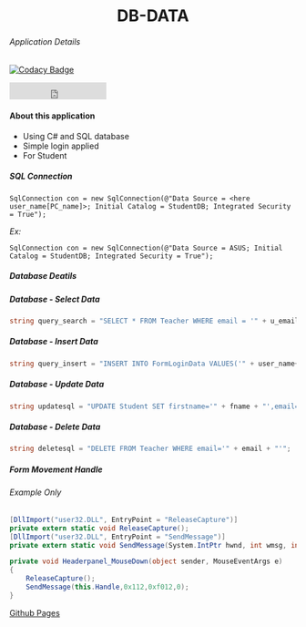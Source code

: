 <h1 align="center"> DB-DATA </h1>

###### Application Details

[![Codacy Badge](https://api.codacy.com/project/badge/Grade/b65ef4dd749d46ee96f7211b60a9a819)](https://app.codacy.com/gh/Nano-Labs-Developers/DB-DATA?utm_source=github.com&utm_medium=referral&utm_content=Nano-Labs-Developers/DB-DATA&utm_campaign=Badge_Grade_Dashboard)
<iframe src="https://ghbtns.com/github-btn.html?user=twbs&repo=bootstrap&type=star&count=true&size=large" frameborder="0" scrolling="0" width="170" height="30" title="Star twbs/bootstrap on GitHub"></iframe>

#### About this application
- Using C# and SQL database
- Simple login applied
- For Student


##### [](sql-connection) SQL Connection
```
SqlConnection con = new SqlConnection(@"Data Source = <here user_name[PC_name]>; Initial Catalog = StudentDB; Integrated Security = True");
```
*Ex:*
```
SqlConnection con = new SqlConnection(@"Data Source = ASUS; Initial Catalog = StudentDB; Integrated Security = True");
```

##### [](database) Database Deatils

##### [](database-select) Database - Select Data
```C#
string query_search = "SELECT * FROM Teacher WHERE email = '" + u_email + "'";
```

##### [](database-insert) Database - Insert Data
```C#
string query_insert = "INSERT INTO FormLoginData VALUES('" + user_name+ "','" +password+ "','" +role+ "','"+ usertype  + "')";
```

##### [](database-update) Database - Update Data
```C#
string updatesql = "UPDATE Student SET firstname='" + fname + "',email='" + email + "',tp='" + tel + "',gender='" + gender + "',grade='" + grade + "' where email='" + email + "'";
```

##### [](database-delete) Database - Delete Data
```C#
string deletesql = "DELETE FROM Teacher WHERE email='" + email + "'";
```

##### [](form-movement) Form Movement Handle
###### *Example Only*
```C#
[DllImport("user32.DLL", EntryPoint = "ReleaseCapture")]
private extern static void ReleaseCapture();
[DllImport("user32.DLL", EntryPoint = "SendMessage")]
private extern static void SendMessage(System.IntPtr hwnd, int wmsg, int wparam, int lparam);

private void Headerpanel_MouseDown(object sender, MouseEventArgs e)
{
    ReleaseCapture();
    SendMessage(this.Handle,0x112,0xf012,0);
}
```


[Github Pages](https://nano-labs-developers.github.io/DB-DATA/)
